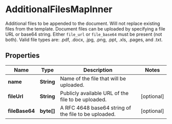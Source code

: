 

# AdditionalFilesMapInner

Additional files to be appended to the document. Will not replace existing files from the template. Document files can be uploaded by specifying a file URL or base64 string. Either `file_url` or `file_base64` must be present (not both). Valid file types are: .pdf, .docx, .jpg, .png, .ppt, .xls, .pages, and .txt.

## Properties

| Name | Type | Description | Notes |
|------------ | ------------- | ------------- | -------------|
|**name** | **String** | Name of the file that will be uploaded. |  |
|**fileUrl** | **String** | Publicly available URL of the file to be uploaded. |  [optional] |
|**fileBase64** | **byte[]** | A RFC 4648 base64 string of the file to be uploaded. |  [optional] |



